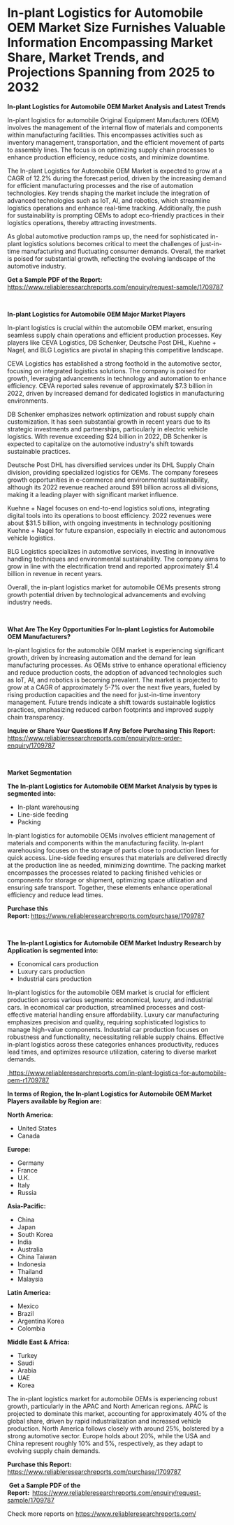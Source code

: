 <p><h1>In-plant Logistics for Automobile OEM Market Size Furnishes Valuable Information Encompassing Market Share, Market Trends, and Projections Spanning from 2025 to 2032</h1></p><p><strong>In-plant Logistics for Automobile OEM Market Analysis and Latest Trends</strong></p>
<p><p>In-plant logistics for automobile Original Equipment Manufacturers (OEM) involves the management of the internal flow of materials and components within manufacturing facilities. This encompasses activities such as inventory management, transportation, and the efficient movement of parts to assembly lines. The focus is on optimizing supply chain processes to enhance production efficiency, reduce costs, and minimize downtime.</p><p>The In-plant Logistics for Automobile OEM Market is expected to grow at a CAGR of 12.2% during the forecast period, driven by the increasing demand for efficient manufacturing processes and the rise of automation technologies. Key trends shaping the market include the integration of advanced technologies such as IoT, AI, and robotics, which streamline logistics operations and enhance real-time tracking. Additionally, the push for sustainability is prompting OEMs to adopt eco-friendly practices in their logistics operations, thereby attracting investments.</p><p>As global automotive production ramps up, the need for sophisticated in-plant logistics solutions becomes critical to meet the challenges of just-in-time manufacturing and fluctuating consumer demands. Overall, the market is poised for substantial growth, reflecting the evolving landscape of the automotive industry.</p></p>
<p><strong>Get a Sample PDF of the Report:&nbsp;</strong> <a href="https://www.reliableresearchreports.com/enquiry/request-sample/1709787?utm_campaign=2295&utm_medium=2&utm_source=Github&utm_content=ia&utm_term=27032025&utm_id=in-plant-logistics-for-automobile-oem">https://www.reliableresearchreports.com/enquiry/request-sample/1709787</a></p>
<p>&nbsp;</p>
<p><strong>In-plant Logistics for Automobile OEM Major Market Players</strong></p>
<p><p>In-plant logistics is crucial within the automobile OEM market, ensuring seamless supply chain operations and efficient production processes. Key players like CEVA Logistics, DB Schenker, Deutsche Post DHL, Kuehne + Nagel, and BLG Logistics are pivotal in shaping this competitive landscape.</p><p>CEVA Logistics has established a strong foothold in the automotive sector, focusing on integrated logistics solutions. The company is poised for growth, leveraging advancements in technology and automation to enhance efficiency. CEVA reported sales revenue of approximately $7.3 billion in 2022, driven by increased demand for dedicated logistics in manufacturing environments.</p><p>DB Schenker emphasizes network optimization and robust supply chain customization. It has seen substantial growth in recent years due to its strategic investments and partnerships, particularly in electric vehicle logistics. With revenue exceeding $24 billion in 2022, DB Schenker is expected to capitalize on the automotive industry's shift towards sustainable practices.</p><p>Deutsche Post DHL has diversified services under its DHL Supply Chain division, providing specialized logistics for OEMs. The company foresees growth opportunities in e-commerce and environmental sustainability, although its 2022 revenue reached around $91 billion across all divisions, making it a leading player with significant market influence.</p><p>Kuehne + Nagel focuses on end-to-end logistics solutions, integrating digital tools into its operations to boost efficiency. 2022 revenues were about $31.5 billion, with ongoing investments in technology positioning Kuehne + Nagel for future expansion, especially in electric and autonomous vehicle logistics.</p><p>BLG Logistics specializes in automotive services, investing in innovative handling techniques and environmental sustainability. The company aims to grow in line with the electrification trend and reported approximately $1.4 billion in revenue in recent years.</p><p>Overall, the in-plant logistics market for automobile OEMs presents strong growth potential driven by technological advancements and evolving industry needs.</p></p>
<p>&nbsp;</p>
<p><strong>What Are The Key Opportunities For In-plant Logistics for Automobile OEM Manufacturers?</strong></p>
<p><p>In-plant logistics for the automobile OEM market is experiencing significant growth, driven by increasing automation and the demand for lean manufacturing processes. As OEMs strive to enhance operational efficiency and reduce production costs, the adoption of advanced technologies such as IoT, AI, and robotics is becoming prevalent. The market is projected to grow at a CAGR of approximately 5-7% over the next five years, fueled by rising production capacities and the need for just-in-time inventory management. Future trends indicate a shift towards sustainable logistics practices, emphasizing reduced carbon footprints and improved supply chain transparency.</p></p>
<p><strong>Inquire or Share Your Questions If Any Before Purchasing This Report:</strong> <a href="https://www.reliableresearchreports.com/enquiry/pre-order-enquiry/1709787?utm_campaign=2295&utm_medium=2&utm_source=Github&utm_content=ia&utm_term=27032025&utm_id=in-plant-logistics-for-automobile-oem">https://www.reliableresearchreports.com/enquiry/pre-order-enquiry/1709787</a></p>
<p>&nbsp;</p>
<p><strong>Market Segmentation</strong></p>
<p><strong>The In-plant Logistics for Automobile OEM Market Analysis by types is segmented into:</strong></p>
<p><ul><li>In-plant warehousing</li><li>Line-side feeding</li><li>Packing</li></ul></p>
<p><p>In-plant logistics for automobile OEMs involves efficient management of materials and components within the manufacturing facility. In-plant warehousing focuses on the storage of parts close to production lines for quick access. Line-side feeding ensures that materials are delivered directly at the production line as needed, minimizing downtime. The packing market encompasses the processes related to packing finished vehicles or components for storage or shipment, optimizing space utilization and ensuring safe transport. Together, these elements enhance operational efficiency and reduce lead times.</p></p>
<p><strong>Purchase this Report:&nbsp;</strong><a href="https://www.reliableresearchreports.com/purchase/1709787?utm_campaign=2295&utm_medium=2&utm_source=Github&utm_content=ia&utm_term=27032025&utm_id=in-plant-logistics-for-automobile-oem">https://www.reliableresearchreports.com/purchase/1709787</a></p>
<p>&nbsp;</p>
<p><strong>The In-plant Logistics for Automobile OEM Market Industry Research by Application is segmented into:</strong></p>
<p><ul><li>Economical cars production</li><li>Luxury cars production</li><li>Industrial cars production</li></ul></p>
<p><p>In-plant logistics for the automobile OEM market is crucial for efficient production across various segments: economical, luxury, and industrial cars. In economical car production, streamlined processes and cost-effective material handling ensure affordability. Luxury car manufacturing emphasizes precision and quality, requiring sophisticated logistics to manage high-value components. Industrial car production focuses on robustness and functionality, necessitating reliable supply chains. Effective in-plant logistics across these categories enhances productivity, reduces lead times, and optimizes resource utilization, catering to diverse market demands.</p></p>
<p><a href="https://www.reliableresearchreports.com/in-plant-logistics-for-automobile-oem-r1709787?utm_campaign=2295&utm_medium=2&utm_source=Github&utm_content=ia&utm_term=27032025&utm_id=in-plant-logistics-for-automobile-oem">&nbsp;https://www.reliableresearchreports.com/in-plant-logistics-for-automobile-oem-r1709787</a></p>
<p><strong>In terms of Region, the In-plant Logistics for Automobile OEM Market Players available by Region are:</strong></p>
<p>
    <p> <strong> North America: </strong>
        <ul>
            <li>United States</li>
            <li>Canada</li>
        </ul>
        </p> 
    <p> <strong> Europe: </strong>
        <ul>
            <li>Germany</li>
            <li>France</li>
            <li>U.K.</li>
            <li>Italy</li>
            <li>Russia</li>
        </ul>
        </p> 
    <p> <strong> Asia-Pacific: </strong>
        <ul>
            <li>China</li>
            <li>Japan</li>
            <li>South Korea</li>
            <li>India</li>
            <li>Australia</li>
            <li>China Taiwan</li>
            <li>Indonesia</li>
            <li>Thailand</li>
            <li>Malaysia</li>
        </ul>
        </p> 
    <p> <strong> Latin America: </strong>
        <ul>
            <li>Mexico</li>
            <li>Brazil</li>
            <li>Argentina Korea</li>
            <li>Colombia</li>
        </ul>
        </p> 
    <p> <strong> Middle East & Africa: </strong>
        <ul>
            <li>Turkey</li>
            <li>Saudi</li>
            <li>Arabia</li>
            <li>UAE</li>
            <li>Korea</li>
        </ul>
    </p>
    </p>
<p><p>The in-plant logistics market for automobile OEMs is experiencing robust growth, particularly in the APAC and North American regions. APAC is projected to dominate this market, accounting for approximately 40% of the global share, driven by rapid industrialization and increased vehicle production. North America follows closely with around 25%, bolstered by a strong automotive sector. Europe holds about 20%, while the USA and China represent roughly 10% and 5%, respectively, as they adapt to evolving supply chain demands.</p></p>
<p><strong>Purchase this Report: </strong><a href="https://www.reliableresearchreports.com/purchase/1709787?utm_campaign=2295&utm_medium=2&utm_source=Github&utm_content=ia&utm_term=27032025&utm_id=in-plant-logistics-for-automobile-oem">https://www.reliableresearchreports.com/purchase/1709787</a></p>
<p>&nbsp;<strong>Get a Sample PDF of the Report:&nbsp;&nbsp;</strong><a href="https://www.reliableresearchreports.com/enquiry/request-sample/1709787?utm_campaign=2295&utm_medium=2&utm_source=Github&utm_content=ia&utm_term=27032025&utm_id=in-plant-logistics-for-automobile-oem">https://www.reliableresearchreports.com/enquiry/request-sample/1709787</a></p>
<p><strong></strong></p>
<p>Check more reports on <a href="https://www.reliableresearchreports.com/?utm_campaign=2295&utm_medium=2&utm_source=Github&utm_content=ia&utm_term=27032025&utm_id=in-plant-logistics-for-automobile-oem">https://www.reliableresearchreports.com/</a></p>